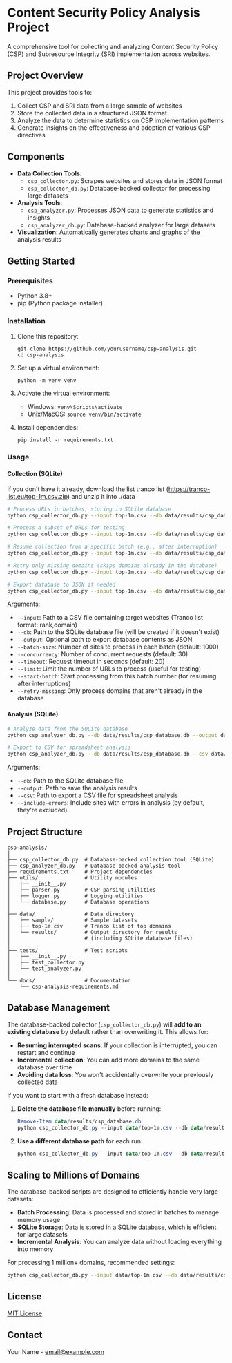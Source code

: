 # Content Security Policy Analysis Project

A comprehensive tool for collecting and analyzing Content Security Policy (CSP) and Subresource Integrity (SRI) implementation across websites.

## Project Overview

This project provides tools to:
1. Collect CSP and SRI data from a large sample of websites
2. Store the collected data in a structured JSON format
3. Analyze the data to determine statistics on CSP implementation patterns
4. Generate insights on the effectiveness and adoption of various CSP directives

## Components

- **Data Collection Tools**: 
  - `csp_collector.py`: Scrapes websites and stores data in JSON format
  - `csp_collector_db.py`: Database-backed collector for processing large datasets
- **Analysis Tools**: 
  - `csp_analyzer.py`: Processes JSON data to generate statistics and insights
  - `csp_analyzer_db.py`: Database-backed analyzer for large datasets
- **Visualization**: Automatically generates charts and graphs of the analysis results

## Getting Started

### Prerequisites

- Python 3.8+
- pip (Python package installer)

### Installation

1. Clone this repository:
   ```
   git clone https://github.com/yourusername/csp-analysis.git
   cd csp-analysis
   ```

2. Set up a virtual environment:
   ```
   python -m venv venv
   ```

3. Activate the virtual environment:
   - Windows: `venv\Scripts\activate`
   - Unix/MacOS: `source venv/bin/activate`

4. Install dependencies:
   ```
   pip install -r requirements.txt
   ```

### Usage

#### Collection (SQLite)

If you don't have it already, download the list tranco list (https://tranco-list.eu/top-1m.csv.zip) and unzip it into ./data

```bash
# Process URLs in batches, storing in SQLite database
python csp_collector_db.py --input top-1m.csv --db data/results/csp_database.db --batch-size 1000 --concurrency 30

# Process a subset of URLs for testing
python csp_collector_db.py --input top-1m.csv --db data/results/csp_database.db --batch-size 10 --limit 50

# Resume collection from a specific batch (e.g., after interruption)
python csp_collector_db.py --input top-1m.csv --db data/results/csp_database.db --start-batch 633

# Retry only missing domains (skips domains already in the database)
python csp_collector_db.py --input top-1m.csv --db data/results/csp_database.db --retry-missing

# Export database to JSON if needed
python csp_collector_db.py --input top-1m.csv --db data/results/csp_database.db --output results_from_db.json
```

Arguments:
- `--input`: Path to a CSV file containing target websites (Tranco list format: rank,domain)
- `--db`: Path to the SQLite database file (will be created if it doesn't exist)
- `--output`: Optional path to export database contents as JSON
- `--batch-size`: Number of sites to process in each batch (default: 1000)
- `--concurrency`: Number of concurrent requests (default: 30)
- `--timeout`: Request timeout in seconds (default: 20)
- `--limit`: Limit the number of URLs to process (useful for testing)
- `--start-batch`: Start processing from this batch number (for resuming after interruptions)
- `--retry-missing`: Only process domains that aren't already in the database

#### Analysis (SQLite)

```bash
# Analyze data from the SQLite database
python csp_analyzer_db.py --db data/results/csp_database.db --output data/results/db_analysis_report.json

# Export to CSV for spreadsheet analysis
python csp_analyzer_db.py --db data/results/csp_database.db --csv data/results/db_csp_data.csv
```

Arguments:
- `--db`: Path to the SQLite database file
- `--output`: Path to save the analysis results
- `--csv`: Path to export a CSV file for spreadsheet analysis
- `--include-errors`: Include sites with errors in analysis (by default, they're excluded)

## Project Structure

```
csp-analysis/
│
├── csp_collector_db.py  # Database-backed collection tool (SQLite)
├── csp_analyzer_db.py   # Database-backed analysis tool
├── requirements.txt     # Project dependencies
├── utils/               # Utility modules
│   ├── __init__.py
│   ├── parser.py        # CSP parsing utilities
│   ├── logger.py        # Logging utilities
│   └── database.py      # Database operations
│
├── data/                # Data directory
│   ├── sample/          # Sample datasets
│   ├── top-1m.csv       # Tranco list of top domains
│   └── results/         # Output directory for results
│                        # (including SQLite database files)
│
├── tests/               # Test scripts
│   ├── __init__.py
│   ├── test_collector.py
│   └── test_analyzer.py
│
└── docs/                # Documentation
    └── csp-analysis-requirements.md
```

## Database Management

The database-backed collector (`csp_collector_db.py`) will **add to an existing database** by default rather than overwriting it. This allows for:

- **Resuming interrupted scans**: If your collection is interrupted, you can restart and continue
- **Incremental collection**: You can add more domains to the same database over time
- **Avoiding data loss**: You won't accidentally overwrite your previously collected data

If you want to start with a fresh database instead:

1. **Delete the database file manually** before running:
   ```powershell
   Remove-Item data/results/csp_database.db
   python csp_collector_db.py --input data/top-1m.csv --db data/results/csp_database.db
   ```

2. **Use a different database path** for each run:
   ```powershell
   python csp_collector_db.py --input data/top-1m.csv --db data/results/csp_database_new.db
   ```

## Scaling to Millions of Domains

The database-backed scripts are designed to efficiently handle very large datasets:

- **Batch Processing**: Data is processed and stored in batches to manage memory usage
- **SQLite Storage**: Data is stored in a SQLite database, which is efficient for large datasets
- **Incremental Analysis**: You can analyze data without loading everything into memory

For processing 1 million+ domains, recommended settings:

```bash
python csp_collector_db.py --input data/top-1m.csv --db data/results/csp_database.db --batch-size 1000 --concurrency 10
```

## License

[MIT License](LICENSE)

## Contact

Your Name - email@example.com
